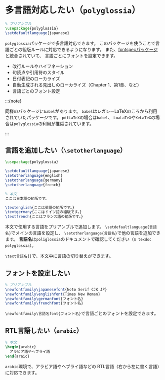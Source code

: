 # 多言語対応したい（`polyglossia`）

```latex
% プリアンブル
\usepackage{polyglossia}
\setdefaultlanguage{japanese}
```

`polyglossia`パッケージで多言語対応できます。
このパッケージを使うことで言語ごとの組版ルールに対応できるようになります。
また、[fontspecパッケージ](./latex-fontspec.md)と統合されていて、
言語ごとにフォントを設定できます。

- 改行ルールやハイフネーション
- 句読点や引用符のスタイル
- 日付表記のローカライズ
- 自動生成される見出しのローカライズ（Chapter 1、第1章、など）
- 言語ごとのフォント設定

:::{note}

同様のパッケージに`babel`があります。
`babel`はレガシーLaTeXのころから利用されていたパッケージです。
`pdfLaTeX`の場合は`babel`、
`LuaLaTeX`や`XeLaTeX`の場合は`polyglossia`の利用が推奨されています。

:::

## 言語を追加したい（`\setotherlanguage`）

```latex
\usepackage{polyglossia}

\setdefaultlanguage{japanese}
\setotherlanguage{english}
\setotherlanguage{germany}
\setotherlanguage{french}

% 本文
ここは日本語の組版です。

\textenglish{ここは英語の組版です。}
\textgermany{ここはドイツ語の組版です。}
\textfrench{ここはフランス語の組版です。}
```

本文で使用する言語をプリアンブルで追加します。
`\setdefaultlanguage{言語名}`でメインの言語を設定し、
`\setotherlanguage{言語名}`で他の言語を追加できます。
**言語名**は`poliglossia`のドキュメントで確認してください（`$ texdoc polyglossia`）。

`\text言語名{}`で、本文中に言語の切り替えができます。

## フォントを設定したい

```latex
% プリアンブル
\newfontfamily\japanesefont{Noto Serif CJK JP}
\newfontfamily\englishfont{Times New Roman}
\newfontfamily\germanfont{フォント名}
\newfontfamily\frenchfont{フォント名}
```

`\newfontfamily\言語名font{フォント名}`で言語ごとのフォントを設定できます。

## RTL言語したい（`arabic`）

```latex
% 本文
\begin{arabic}
  アラビア語やヘブライ語
\end{araic}
```

`arabic`環境で、アラビア語やヘブライ語などの
RTL言語（右から左に書く言語）に対応できます。
